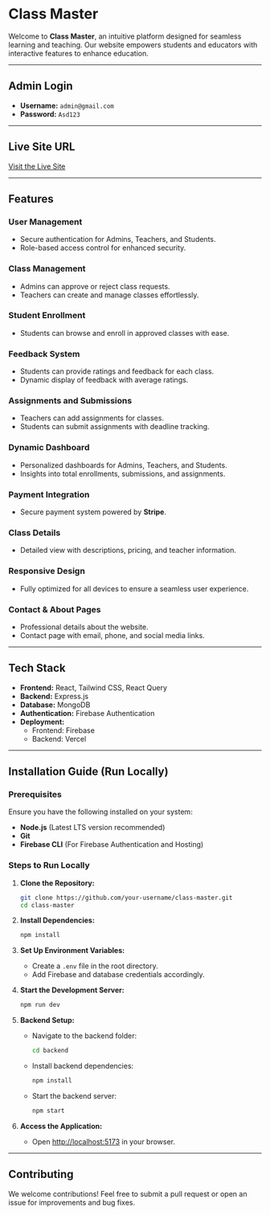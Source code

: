 # **Class Master**

Welcome to **Class Master**, an intuitive platform designed for seamless learning and teaching. Our website empowers students and educators with interactive features to enhance education.

---

## **Admin Login**
- **Username:** `admin@gmail.com`
- **Password:** `Asd123`

---

## **Live Site URL**
[Visit the Live Site](https://class-master-42825.web.app/)

---

## **Features**

### **User Management**
- Secure authentication for Admins, Teachers, and Students.
- Role-based access control for enhanced security.

### **Class Management**
- Admins can approve or reject class requests.
- Teachers can create and manage classes effortlessly.

### **Student Enrollment**
- Students can browse and enroll in approved classes with ease.

### **Feedback System**
- Students can provide ratings and feedback for each class.
- Dynamic display of feedback with average ratings.

### **Assignments and Submissions**
- Teachers can add assignments for classes.
- Students can submit assignments with deadline tracking.

### **Dynamic Dashboard**
- Personalized dashboards for Admins, Teachers, and Students.
- Insights into total enrollments, submissions, and assignments.

### **Payment Integration**
- Secure payment system powered by **Stripe**.

### **Class Details**
- Detailed view with descriptions, pricing, and teacher information.

### **Responsive Design**
- Fully optimized for all devices to ensure a seamless user experience.

### **Contact & About Pages**
- Professional details about the website.
- Contact page with email, phone, and social media links.

---

## **Tech Stack**
- **Frontend:** React, Tailwind CSS, React Query
- **Backend:** Express.js
- **Database:** MongoDB
- **Authentication:** Firebase Authentication
- **Deployment:**
  - Frontend: Firebase
  - Backend: Vercel

---

## **Installation Guide (Run Locally)**

### **Prerequisites**
Ensure you have the following installed on your system:
- **Node.js** (Latest LTS version recommended)
- **Git**
- **Firebase CLI** (For Firebase Authentication and Hosting)

### **Steps to Run Locally**

1. **Clone the Repository:**
   ```sh
   git clone https://github.com/your-username/class-master.git
   cd class-master
   ```

2. **Install Dependencies:**
   ```sh
   npm install
   ```

3. **Set Up Environment Variables:**
   - Create a `.env` file in the root directory.
   - Add Firebase and database credentials accordingly.

4. **Start the Development Server:**
   ```sh
   npm run dev
   ```

5. **Backend Setup:**
   - Navigate to the backend folder:
     ```sh
     cd backend
     ```
   - Install backend dependencies:
     ```sh
     npm install
     ```
   - Start the backend server:
     ```sh
     npm start
     ```

6. **Access the Application:**
   - Open [http://localhost:5173](http://localhost:5173) in your browser.

---

## **Contributing**
We welcome contributions! Feel free to submit a pull request or open an issue for improvements and bug fixes.
